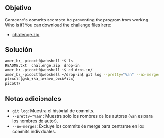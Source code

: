 ## Objetivo
Someone's commits seems to be preventing the program from working. Who is it?You can download the challenge files here:

- [challenge.zip](https://artifacts.picoctf.net/c_titan/158/challenge.zip)

## Solución
```bash
amer_br_-picoctf@webshell:~$ ls
README.txt  challenge.zip  drop-in
amer_br_-picoctf@webshell:~$ cd drop-in/
amer_br_-picoctf@webshell:~/drop-in$ git log --pretty="%an" --no-merges
picoCTF{@sk_th3_1nt3rn_2c6bf174}
picoCTF
```
## Notas adicionales
- `git log`: Muestra el historial de commits.
- `--pretty="%an"`: Muestra solo los nombres de los autores (`%an` es para los nombres de autor).
- `--no-merges`: Excluye los commits de merge para centrarse en los commits individuales.

